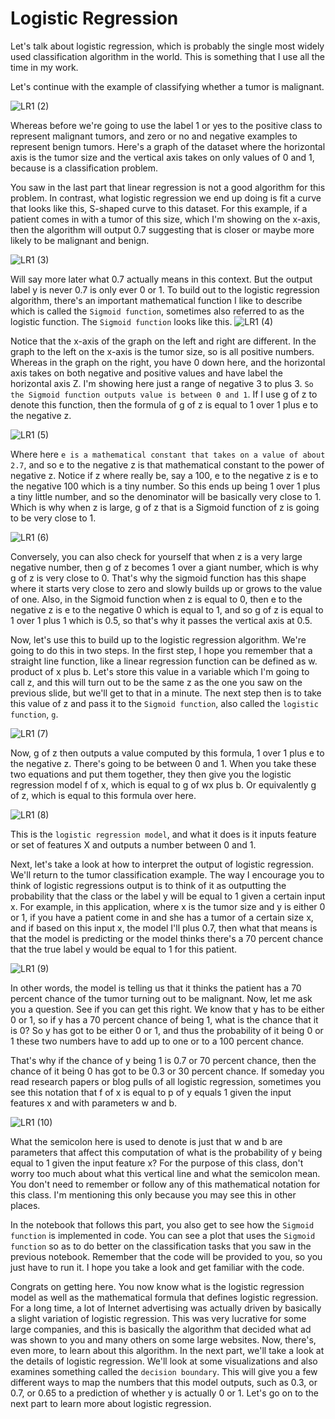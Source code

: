 # Logistic Regression 

Let's talk about logistic regression, which is probably the single most widely used classification algorithm in the world. This is something that I use all the time in my work. 

Let's continue with the example of classifying whether a tumor is malignant. 

![LR1 (2)](./../../Assets/Supervised/CLR/LR1%20(2).png)

Whereas before we're going to use the label 1 or yes to the positive class to represent malignant tumors, and zero or no and negative examples to represent benign tumors. Here's a graph of the dataset where the horizontal axis is the tumor size and the vertical axis takes on only values of 0 and 1, because is a classification problem. 

You saw in the last part that linear regression is not a good algorithm for this problem. In contrast, what logistic regression we end up doing is fit a curve that looks like this, S-shaped curve to this dataset. For this example, if a patient comes in with a tumor of this size, which I'm showing on the x-axis, then the algorithm will output 0.7 suggesting that is closer or maybe more likely to be malignant and benign. 

![LR1 (3)](./../../Assets/Supervised/CLR/LR1%20(3).png)

Will say more later what 0.7 actually means in this context. But the output label y is never 0.7 is only ever 0 or 1. To build out to the logistic regression algorithm, there's an important mathematical function I like to describe which is called the `Sigmoid function`, sometimes also referred to as the logistic function. The `Sigmoid function` looks like this. 
![LR1 (4)](./../../Assets/Supervised/CLR/LR1%20(4).png)

Notice that the x-axis of the graph on the left and right are different. In the graph to the left on the x-axis is the tumor size, so is all positive numbers. Whereas in the graph on the right, you have 0 down here, and the horizontal axis takes on both negative and positive values and have label the horizontal axis Z. I'm showing here just a range of negative 3 to plus 3. `So the Sigmoid function outputs value is between 0 and 1`. If I use g of z to denote this function, then the formula of g of z is equal to 1 over 1 plus e to the negative z.

![LR1 (5)](./../../Assets/Supervised/CLR/LR1%20(5).png)

Where here `e is a mathematical constant that takes on a value of about 2.7`, and so e to the negative z is that mathematical constant to the power of negative z. Notice if z where really be, say a 100, e to the negative z is e to the negative 100 which is a tiny number. So this ends up being 1 over 1 plus a tiny little number, and so the denominator will be basically very close to 1. Which is why when z is large, g of z that is a Sigmoid function of z is going to be very close to 1. 

![LR1 (6)](./../../Assets/Supervised/CLR/LR1%20(6).png)

Conversely, you can also check for yourself that when z is a very large negative number, then g of z becomes 1 over a giant number, which is why g of z is very close to 0. That's why the sigmoid function has this shape where it starts very close to zero and slowly builds up or grows to the value of one. Also, in the Sigmoid function when z is equal to 0, then e to the negative z is e to the negative 0 which is equal to 1, and so g of z is equal to 1 over 1 plus 1 which is 0.5, so that's why it passes the vertical axis at 0.5. 

Now, let's use this to build up to the logistic regression algorithm. We're going to do this in two steps. In the first step, I hope you remember that a straight line function, like a linear regression function can be defined as w. product of x plus b. Let's store this value in a variable which I'm going to call z, and this will turn out to be the same z as the one you saw on the previous slide, but we'll get to that in a minute. The next step then is to take this value of z and pass it to the `Sigmoid function`, also called the `logistic function`, `g`. 

![LR1 (7)](./../../Assets/Supervised/CLR/LR1%20(7).png)

Now, g of z then outputs a value computed by this formula, 1 over 1 plus e to the negative z. There's going to be between 0 and 1. When you take these two equations and put them together, they then give you the logistic regression model f of x, which is equal to g of wx plus b. Or equivalently g of z, which is equal to this formula over here. 

![LR1 (8)](./../../Assets/Supervised/CLR/LR1%20(8).png)

This is the `logistic regression model`, and what it does is it inputs feature or set of features X and outputs a number between 0 and 1. 

Next, let's take a look at how to interpret the output of logistic regression. We'll return to the tumor classification example. The way I encourage you to think of logistic regressions output is to think of it as outputting the probability that the class or the label y will be equal to 1 given a certain input x. For example, in this application, where x is the tumor size and y is either 0 or 1, if you have a patient come in and she has a tumor of a certain size x, and if based on this input x, the model I'll plus 0.7, then what that means is that the model is predicting or the model thinks there's a 70 percent chance that the true label y would be equal to 1 for this patient. 

![LR1 (9)](./../../Assets/Supervised/CLR/LR1%20(9).png)

In other words, the model is telling us that it thinks the patient has a 70 percent chance of the tumor turning out to be malignant. Now, let me ask you a question. See if you can get this right. We know that y has to be either 0 or 1, so if y has a 70 percent chance of being 1, what is the chance that it is 0? So y has got to be either 0 or 1, and thus the probability of it being 0 or 1 these two numbers have to add up to one or to a 100 percent chance. 

That's why if the chance of y being 1 is 0.7 or 70 percent chance, then the chance of it being 0 has got to be 0.3 or 30 percent chance. If someday you read research papers or blog pulls of all logistic regression, sometimes you see this notation that f of x is equal to p of y equals 1 given the input features x and with parameters w and b. 

![LR1 (10)](./../../Assets/Supervised/CLR/LR1%20(10).png)

What the semicolon here is used to denote is just that w and b are parameters that affect this computation of what is the probability of y being equal to 1 given the input feature x? For the purpose of this class, don't worry too much about what this vertical line and what the semicolon mean. You don't need to remember or follow any of this mathematical notation for this class. I'm mentioning this only because you may see this in other places. 

In the notebook that follows this part, you also get to see how the `Sigmoid function` is implemented in code. You can see a plot that uses the `Sigmoid function` so as to do better on the classification tasks that you saw in the previous notebook. Remember that the code will be provided to you, so you just have to run it. I hope you take a look and get familiar with the code. 

Congrats on getting here. You now know what is the logistic regression model as well as the mathematical formula that defines logistic regression. For a long time, a lot of Internet advertising was actually driven by basically a slight variation of logistic regression. This was very lucrative for some large companies, and this is basically the algorithm that decided what ad was shown to you and many others on some large websites. Now, there's, even more, to learn about this algorithm. In the next part, we'll take a look at the details of logistic regression. We'll look at some visualizations and also examines something called the `decision boundary`. This will give you a few different ways to map the numbers that this model outputs, such as 0.3, or 0.7, or 0.65 to a prediction of whether y is actually 0 or 1. Let's go on to the next part to learn more about logistic regression.

